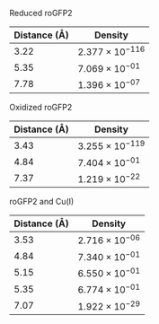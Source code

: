 Reduced roGFP2

| Distance (Å) | Density |
|-----------|-----------|
| 3.22 | $2.377 \times 10^{-116}$ |
| 5.35 | $7.069 \times 10^{-01}$ |
| 7.78 | $1.396 \times 10^{-07}$ |

Oxidized roGFP2

| Distance (Å) | Density |
|-----------|-----------|
| 3.43 | $3.255 \times 10^{-119}$ |
| 4.84 | $7.404 \times 10^{-01}$ |
| 7.37 | $1.219 \times 10^{-22}$ |

roGFP2 and Cu(I)

| Distance (Å) | Density |
|-----------|-----------|
| 3.53 | $2.716 \times 10^{-06}$ |
| 4.84 | $7.340 \times 10^{-01}$ |
| 5.15 | $6.550 \times 10^{-01}$ |
| 5.35 | $6.774 \times 10^{-01}$ |
| 7.07 | $1.922 \times 10^{-29}$ |

